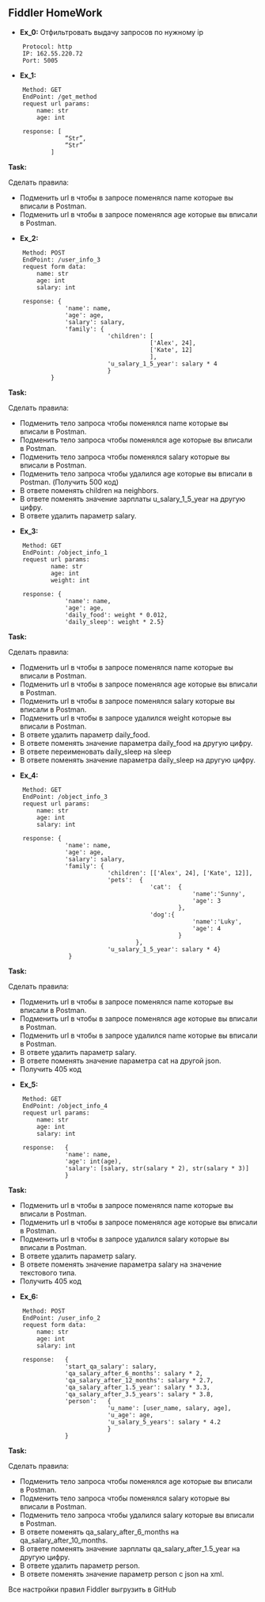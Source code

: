 ## Fiddler HomeWork

 + **Ex_0:**
 Отфильтровать выдачу запросов по нужному ip
```
    Protocol: http
    IP: 162.55.220.72
    Port: 5005
```
 + **Ex_1:**
``` 
    Method: GET
    EndPoint: /get_method
    request url params: 
        name: str
        age: int

    response: [
                “Str”,
                “Str”
            ]
```
**Task:**

Сделать правила:

 - Подменить url в чтобы в запросе поменялся name которые вы вписали в Postman.
 - Подменить url в чтобы в запросе поменялся age которые вы вписали в Postman. 

 + **Ex_2:**
```
    Method: POST
    EndPoint: /user_info_3
    request form data: 
        name: str
        age: int
        salary: int

    response: {
                'name': name,
                'age': age,
                'salary': salary,
                'family': {
                            'children': [
                                        ['Alex', 24],
                                        ['Kate', 12]
                                        ],
                            'u_salary_1_5_year': salary * 4
                            }
            }
```
**Task:**

Сделать правила:

 - Подменить тело запроса чтобы поменялся name которые вы вписали в Postman.
 - Подменить тело запроса чтобы поменялся age которые вы вписали в Postman. 
 - Подменить тело запроса чтобы поменялся salary которые вы вписали в Postman. 
 - Подменить тело запроса чтобы удалился age которые вы вписали в Postman.  (Получить 500 код)
 - В ответе поменять children на neighbors. 
 - В ответе поменять значение зарплаты u_salary_1_5_year на другую цифру. 
 - В ответе удалить параметр salary. 

 + **Ex_3:**
```
    Method: GET
    EndPoint: /object_info_1
    request url params: 
            name: str
            age: int
            weight: int

    response: {
                'name': name,
                'age': age,
                'daily_food': weight * 0.012,
                'daily_sleep': weight * 2.5}
```
**Task:**

Сделать правила:

 - Подменить url в чтобы в запросе поменялся name которые вы вписали в Postman.
 - Подменить url в чтобы в запросе поменялся age которые вы вписали в Postman. 
 - Подменить url в чтобы в запросе поменялся salary которые вы вписали в Postman. 
 - Подменить url в чтобы в запросе удалился weight которые вы вписали в Postman.
 - В ответе удалить параметр  daily_food.
 - В ответе поменять значение параметра daily_food на другую цифру. 
 - В ответе переименовать daily_sleep на sleep
 - В ответе поменять значение параметра daily_sleep на другую цифру. 

 + **Ex_4:**
```
    Method: GET
    EndPoint: /object_info_3
    request url params: 
        name: str
        age: int
        salary: int

    response: {
                'name': name,
                'age': age,
                'salary': salary,
                'family': {
                            'children': [['Alex', 24], ['Kate', 12]],
                            'pets':  {
                                        'cat':  {
                                                    'name':'Sunny',
                                                    'age': 3
                                                },
                                        'dog':{
                                                    'name':'Luky',
                                                    'age': 4
                                                }
                                    },
                            'u_salary_1_5_year': salary * 4}
                 }
```
**Task:**

Сделать правила:

 - Подменить url в чтобы в запросе поменялся name которые вы вписали в Postman.
 - Подменить url в чтобы в запросе поменялся age которые вы вписали в Postman. 
 - Подменить url в чтобы в запросе удалился name которые вы вписали в Postman.
 - В ответе удалить параметр  salary.
 - В ответе поменять значение параметра cat на другой json. 
 - Получить 405 код

 + **Ex_5:**
```
    Method: GET
    EndPoint: /object_info_4
    request url params: 
        name: str
        age: int
        salary: int

    response:   {
                'name': name,
                'age': int(age),
                'salary': [salary, str(salary * 2), str(salary * 3)]
                }
```

**Task:**

 - Подменить url в чтобы в запросе поменялся name которые вы вписали в Postman.
 - Подменить url в чтобы в запросе поменялся age которые вы вписали в Postman. 
 - Подменить url в чтобы в запросе удалился salary которые вы вписали в Postman.
 - В ответе удалить параметр  salary.
 - В ответе поменять значение параметра salary на значение текстового типа. 
 - Получить 405 код

 + **Ex_6:**
```
    Method: POST
    EndPoint: /user_info_2
    request form data: 
        name: str
        age: int
        salary: int

    response:   {
                'start_qa_salary': salary,
                'qa_salary_after_6_months': salary * 2,
                'qa_salary_after_12_months': salary * 2.7,
                'qa_salary_after_1.5_year': salary * 3.3,
                'qa_salary_after_3.5_years': salary * 3.8,
                'person':   {
                            'u_name': [user_name, salary, age],
                            'u_age': age,
                            'u_salary_5_years': salary * 4.2
                            }
                }
```

**Task:**

Сделать правила:

 - Подменить тело запроса чтобы поменялся age которые вы вписали в Postman. 
 - Подменить тело запроса чтобы поменялся salary которые вы вписали в Postman. 
 - Подменить тело запроса чтобы удалился salary которые вы вписали в Postman.
 - В ответе поменять qa_salary_after_6_months на qa_salary_after_10_months. 
 - В ответе поменять значение зарплаты qa_salary_after_1.5_year на другую цифру. 
 - В ответе удалить параметр person. 
 - В ответе поменять значение параметр person с json на xml. 

Все настройки правил Fiddler выгрузить в GitHub

